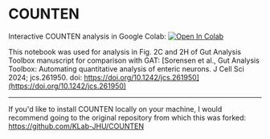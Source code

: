 # COUNTEN


Interactive COUNTEN analysis in Google Colab: [![Open In Colab](https://colab.research.google.com/assets/colab-badge.svg)](https://colab.research.google.com/github/pr4deepr/COUNTEN/blob/master/COUNTEN.ipynb)

This notebook was used for analysis in Fig. 2C and 2H of Gut Analysis Toolbox manuscript for comparison with GAT: [Sorensen et al., Gut Analysis Toolbox: Automating quantitative analysis of enteric neurons. J Cell Sci 2024; jcs.261950. doi: https://doi.org/10.1242/jcs.261950](https://doi.org/10.1242/jcs.261950)


--------------

If you'd like to install COUNTEN locally on your machine, I would recommend going to the original repository from which this was forked: https://github.com/KLab-JHU/COUNTEN

